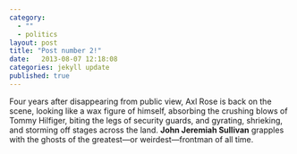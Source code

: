 ```yaml
---
category: 
  - ""
  - politics
layout: post
title: "Post number 2!"
date:   2013-08-07 12:18:08
categories: jekyll update
published: true
---
```


Four years after disappearing from public view, Axl Rose is back on the scene, looking like a wax figure of himself, absorbing the crushing blows of Tommy Hilfiger, biting the legs of security guards, and gyrating, shrieking, and storming off stages across the land. **John Jeremiah Sullivan** grapples with the ghosts of the greatest—or weirdest—frontman of all time.
